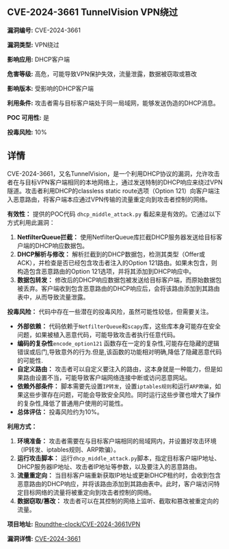 ## CVE-2024-3661 TunnelVision VPN绕过

**漏洞编号:** CVE-2024-3661

**漏洞类型:** VPN绕过

**影响应用:** DHCP客户端

**危害等级:** 高危，可能导致VPN保护失效，流量泄露，数据被窃取或篡改

**影响版本:** 受影响的DHCP客户端

**利用条件:** 攻击者需与目标客户端处于同一局域网，能够发送伪造的DHCP消息。

**POC 可用性:** 是

**投毒风险:** 10%

## 详情

CVE-2024-3661，又名TunnelVision，是一个利用DHCP协议的漏洞，允许攻击者在与目标VPN客户端相同的本地网络上，通过发送特制的DHCP响应来绕过VPN隧道。攻击者利用DHCP的classless static route选项（Option 121）向客户端注入恶意路由，将客户端本应通过VPN传输的流量重定向到攻击者控制的网络。 

**有效性：**
提供的POC代码 `dhcp_middle_attack.py` 看起来是有效的。它通过以下方式利用此漏洞：
1.  **NetfilterQueue拦截：** 使用NetfilterQueue库拦截DHCP服务器发送给目标客户端的DHCP响应数据包。
2.  **DHCP解析与修改：** 解析拦截到的DHCP数据包，检测其类型（Offer或ACK），并检查是否已经包含攻击者注入的Option 121路由。如果未包含，则构造包含恶意路由的Option 121选项，并将其添加到DHCP响应中。
3.  **数据包转发：**  修改后的DHCP响应数据包被发送给目标客户端，而原始数据包被丢弃。客户端收到包含恶意路由的DHCP响应后，会将该路由添加到其路由表中，从而导致流量泄露。

**投毒风险：**
代码中存在一些潜在的投毒风险，虽然可能性较低，但需要关注。
*   **外部依赖：** 代码依赖于`NetfilterQueue`和`scapy`库，这些库本身可能存在安全问题，如果被植入恶意代码，可能导致攻击者执行任意代码。
*   **编码的复杂性**`encode_option121` 函数存在一定的复杂性,可能存在隐藏的逻辑错误或后门,导致意外的行为.但是,该函数的功能相对明确,降低了隐藏恶意代码的可能性.
*   **自定义路由：** 攻击者可以自定义要注入的路由，这本身就是一种能力，但是如果路由设置不当，可能导致客户端网络连接中断或访问恶意网站。
*   **依赖外部条件：** 脚本需要先设置`IP转发`，设置`iptables规则`和运行`ARP欺骗`，如果这些步骤存在问题，可能会导致安全风险。同时运行这些步骤也增大了操作的复杂性,降低了普通用户使用的可能性。
*   **总体评估：** 投毒风险约为10%。

**利用方式：**
1.  **环境准备：** 攻击者需要在与目标客户端相同的局域网内，并设置好攻击环境（IP转发、iptables规则、ARP欺骗）。
2.  **运行攻击脚本：** 运行`dhcp_middle_attack.py`脚本，指定目标客户端IP地址、DHCP服务器IP地址、攻击者IP地址等参数，以及要注入的恶意路由。
3.  **流量重定向：**  当目标客户端重新获取IP地址或更新DHCP租约时，会收到包含恶意路由的DHCP响应，并将该路由添加到其路由表中。此时，客户端访问特定目标网络的流量将被重定向到攻击者控制的网络。
4.  **数据窃取/篡改：** 攻击者可以在其控制的网络上监听、截取和篡改被重定向的流量。

**项目地址:** [Roundthe-clock/CVE-2024-3661VPN](https://github.com/Roundthe-clock/CVE-2024-3661VPN)

**漏洞详情:** [CVE-2024-3661](https://nvd.nist.gov/vuln/detail/CVE-2024-3661)
